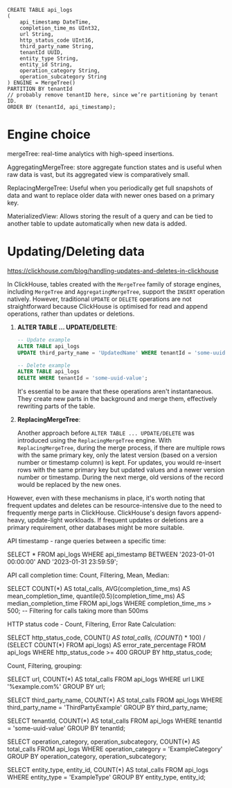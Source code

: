 ```
CREATE TABLE api_logs
(
    api_timestamp DateTime,
    completion_time_ms UInt32,
    url String,
    http_status_code UInt16,
    third_party_name String,
    tenantId UUID,
    entity_type String,
    entity_id String,
    operation_category String,
    operation_subcategory String
) ENGINE = MergeTree()
PARTITION BY tenantId
// probably remove tenantID here, since we’re partitioning by tenant ID.
ORDER BY (tenantId, api_timestamp);
```
# Engine choice

mergeTree: real-time analytics with high-speed insertions.

AggregatingMergeTree: store aggregate function states and is useful when raw data is vast, but its aggregated view is comparatively small.

ReplacingMergeTree: Useful when you periodically get full snapshots of data and want to replace older data with newer ones based on a primary key.

MaterializedView: Allows storing the result of a query and can be tied to another table to update automatically when new data is added.

# Updating/Deleting data

https://clickhouse.com/blog/handling-updates-and-deletes-in-clickhouse

In ClickHouse, tables created with the `MergeTree` family of storage engines, including `MergeTree` and `AggregatingMergeTree`, support the `INSERT` operation natively. However, traditional `UPDATE` or `DELETE` operations are not straightforward because ClickHouse is optimised for read and append operations, rather than updates or deletions.

1. **ALTER TABLE ... UPDATE/DELETE**:

   ```sql
   -- Update example
   ALTER TABLE api_logs
   UPDATE third_party_name = 'UpdatedName' WHERE tenantId = 'some-uuid-value';

   -- Delete example
   ALTER TABLE api_logs
   DELETE WHERE tenantId = 'some-uuid-value';
   ```
   It's essential to be aware that these operations aren't instantaneous. They create new parts in the background and merge them, effectively rewriting parts of the table.

2. **ReplacingMergeTree**:

   Another approach before `ALTER TABLE ... UPDATE/DELETE` was introduced using the `ReplacingMergeTree` engine. With `ReplacingMergeTree`, during the merge process, if there are multiple rows with the same primary key, only the latest version (based on a version number or timestamp column) is kept.
For updates, you would re-insert rows with the same primary key but updated values and a newer version number or timestamp. During the next merge, old versions of the record would be replaced by the new ones.

However, even with these mechanisms in place, it's worth noting that frequent updates and deletes can be resource-intensive due to the need to frequently merge parts in ClickHouse. ClickHouse's design favors append-heavy, update-light workloads. If frequent updates or deletions are a primary requirement, other databases might be more suitable.

API timestamp - range queries between a specific time:

SELECT *
FROM api_logs
WHERE api_timestamp BETWEEN '2023-01-01 00:00:00' AND '2023-01-31 23:59:59';

API call completion time:
Count, Filtering, Mean, Median:

SELECT
    COUNT(*) AS total_calls,
    AVG(completion_time_ms) AS mean_completion_time,
    quantile(0.5)(completion_time_ms) AS median_completion_time
FROM api_logs
WHERE completion_time_ms > 500; -- Filtering for calls taking more than 500ms

HTTP status code - Count, Filtering, Error Rate Calculation:

SELECT
    http_status_code,
    COUNT(*) AS total_calls,
    (COUNT(*) * 100) / (SELECT COUNT(*) FROM api_logs) AS error_rate_percentage
FROM api_logs
WHERE http_status_code >= 400
GROUP BY http_status_code;

Count, Filtering, grouping:

SELECT
    url,
    COUNT(*) AS total_calls
FROM api_logs
WHERE url LIKE '%example.com%'
GROUP BY url;

SELECT
    third_party_name,
    COUNT(*) AS total_calls
FROM api_logs
WHERE third_party_name = 'ThirdPartyExample'
GROUP BY third_party_name;

SELECT
    tenantId,
    COUNT(*) AS total_calls
FROM api_logs
WHERE tenantId = 'some-uuid-value'
GROUP BY tenantId;

SELECT
    operation_category,
    operation_subcategory,
    COUNT(*) AS total_calls
FROM api_logs
WHERE operation_category = 'ExampleCategory'
GROUP BY operation_category, operation_subcategory;

SELECT
    entity_type,
    entity_id,
    COUNT(*) AS total_calls
FROM api_logs
WHERE entity_type = 'ExampleType'
GROUP BY entity_type, entity_id;

